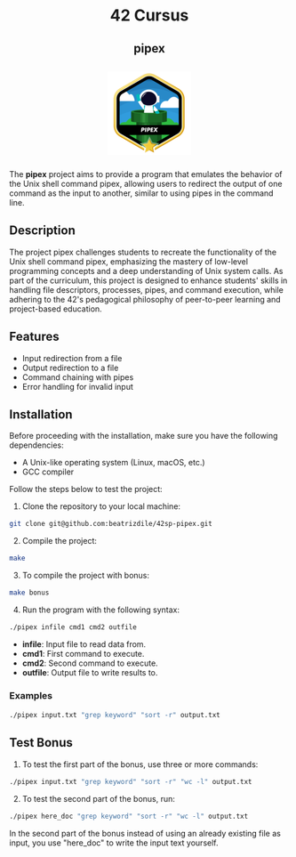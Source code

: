 <h1 align=center>
  42 Cursus
 </h1>
<h2 align=center>
  pipex
</h2>
<h2 align=center>

  ![pipex Logo](https://github.com/beatrizdile/beatrizdile-utils/blob/master/pipexm.png)
</h2>

The **pipex** project aims to provide a program that emulates the behavior of the Unix shell command pipex, allowing users to redirect the output of one command as the input to another, similar to using pipes in the command line.

## Description

The project pipex challenges students to recreate the functionality of the Unix shell command pipex, emphasizing the mastery of low-level programming concepts and a deep understanding of Unix system calls. As part of the curriculum, this project is designed to enhance students' skills in handling file descriptors, processes, pipes, and command execution, while adhering to the 42's pedagogical philosophy of peer-to-peer learning and project-based education.

## Features

- Input redirection from a file
- Output redirection to a file
- Command chaining with pipes
- Error handling for invalid input

## Installation

Before proceeding with the installation, make sure you have the following dependencies:

- A Unix-like operating system (Linux, macOS, etc.)
- GCC compiler

Follow the steps below to test the project: 

1. Clone the repository to your local machine:

```bash
git clone git@github.com:beatrizdile/42sp-pipex.git
```

2. Compile the project:
```bash
make
```
3. To compile the project with bonus:
```bash
make bonus
```
4. Run the program with the following syntax:
```bash
./pipex infile cmd1 cmd2 outfile
```
- **infile**: Input file to read data from.
- **cmd1**: First command to execute.
- **cmd2**: Second command to execute.
- **outfile**: Output file to write results to.

### Examples
```bash
./pipex input.txt "grep keyword" "sort -r" output.txt
```

## Test Bonus
1. To test the first part of the bonus, use three or more commands:
```bash
./pipex input.txt "grep keyword" "sort -r" "wc -l" output.txt
```

2. To test the second part of the bonus, run:
```bash
./pipex here_doc "grep keyword" "sort -r" "wc -l" output.txt
```
In the second part of the bonus instead of using an already existing file as input, you use "here_doc" to write the input text yourself.

